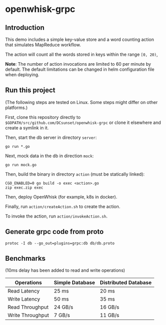 # openwhisk-grpc

## Introduction

This demo includes a simple key-value store and a word counting action
that simulates MapReduce workflow.

The action will count all the words stored in keys within the range `[0, 20)`,

**Note**:
The number of action invocations are limited to 60 per minute by default.
The default limitations can be changed in helm configuration file when deploying.


## Run this project

(The following steps are tested on Linux.
Some steps might differ on other platforms.)

First, clone this repository directly to `$GOPATH/src/github.com/DCsunset/openwhisk-grpc`
or clone it elsewhere and create a symlink in it.

Then, start the db server in directory `server`:

```
go run *.go
```

Next, mock data in the db in direction `mock`:

```
go run mock.go
```

Then, build the binary in directory `action` (must be statically linked):

```
CGO_ENABLED=0 go build -o exec <action>.go
zip exec.zip exec
```

Then, deploy OpenWhisk (for example, k8s in docker).

Finally, run `action/createAction.sh` to create the action.

To invoke the action, run `action/invokeAction.sh`.

## Generate grpc code from proto

```
protoc -I db --go_out=plugins=grpc:db db/db.proto
```

## Benchmarks

(10ms delay has been added to read and write operations)

| Operations       | Simple Database | Distributed Database |
| ---------------- | --------------- | -------------------- |
| Read Latency     | 25 ms           | 20 ms                |
| Write Latency    | 50 ms           | 35 ms                |
| Read Throughput  | 24 GB/s         | 16 GB/s              |
| Write Throughput | 7 GB/s          | 11 GB/s              |
